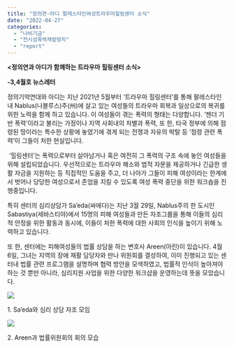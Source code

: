 ```yaml
---
title: "정의연-아디 팔레스타인여성트라우마힐링센터 소식"
date: "2022-04-27"
categories: 
  - "나비기금"
  - "전시성폭력재발방지"
  - "report"
---
```


**<정의연과 아디가 함께하는 트라우마 힐링센터 소식>**

**\-3,4월호 뉴스레터**

정의기억연대와 아디는 지난 2021년 5월부터 ‘트라우마 힐링센터’를 통해 팔레스타인 내 Nablus(나블루스)주(州)에 살고 있는 여성들의 트라우마 회복과 일상으로의 복귀를 위한 노력을 함께 하고 있습니다. 이 여성들이 겪는 폭력의 형태는 다양합니다. ‘젠더 기반 폭력’이라고 불리는 가정이나 지역 사회내의 차별과 폭력, 또 한, 타국 정부에 의해 점령된 땅이라는 특수한 상황에 놓였기에 겪게 되는 전쟁과 자유의 박탈 등 ‘점령 관련 폭력’이 그들이 처한 현실입니다.

 ‘힐링센터’는 폭력으로부터 살아남거나 혹은 여전히 그 폭력의 구조 속에 놓인 여성들을 위해 설립되었습니다. 우선적으로는 트라우마 해소와 법적 자문을 제공하거나 긴급한 생활 자금을 지원하는 등 직접적인 도움을 주고, 더 나아가 그들이 피해 여성이라는 한계에서 벗어나 당당한 여성으로서 존엄을 지킬 수 있도록 여성 폭력 중단을 위한 워크숍을 진행중입니다.

특히 센터의 심리상담가 Sa’eda(싸에다)는 지난 3월 29일, Nablus주의 한 도시인 Sabastiya(세바스티야)에서 15명의 피해 여성들과 만든 자조그룹을 통해 이들의 심리적 안정을 위한 활동과 동시에, 이들이 처한 폭력에 대한 사회의 인식을 높이기 위해 노력하고 있습니다.

또 한, 센터에는 피해여성들의 법률 상담을 하는 변호사 Areen(아린)이 있습니다. 4월 6일, 그녀는 지역의 장애 재활 담당자와 만나 위원회를 결성하여, 이미 진행되고 있는 센터내 법률 관련 프로그램을 설명하며 협력 방안을 모색하였고, 법률적 인식이 높아져야 하는 것 뿐만 아니라, 심리지원 사업을 위한 다양한 워크샵을 운영하는데 뜻을 모았습니다.

![](https://womenandwar.net/kr/wp-content/uploads/2022/04/20220421-사진-1.-Saeda와-심리-상담-자조-모임.jpg)

1\. Sa’eda와 심리 상담 자조 모임

![](https://womenandwar.net/kr/wp-content/uploads/2022/04/20220421-사진-2.-Areen과-법률위원회의-회의-모습-e1651045164840.jpg)

2\. Areen과 법률위원회의 회의 모습
